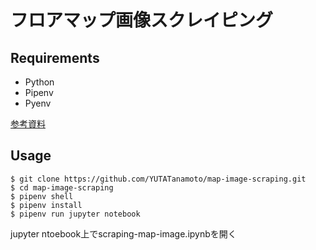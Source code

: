 # フロアマップ画像スクレイピング  
## Requirements  
- Python  
- Pipenv  
- Pyenv  

[参考資料](https://qiita.com/Kai-Suzuki/items/80f58267efde8daccfc3)
## Usage  
```
$ git clone https://github.com/YUTATanamoto/map-image-scraping.git  
$ cd map-image-scraping  
$ pipenv shell  
$ pipenv install  
$ pipenv run jupyter notebook
```
jupyter ntoebook上でscraping-map-image.ipynbを開く
